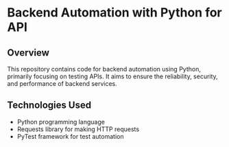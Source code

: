 # Backend Automation with Python for API

## Overview
This repository contains code for backend automation using Python, primarily focusing on testing APIs. It aims to ensure the reliability, security, and performance of backend services.

## Technologies Used
- Python programming language
- Requests library for making HTTP requests
- PyTest framework for test automation
